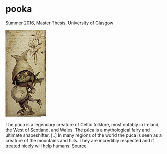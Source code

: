 # pooka
Summer 2016, Master Thesis, University of Glasgow

![alt tag](https://github.com/nickozoulis/pooka/blob/master/pooka.png?raw=true)

The púca is a legendary creature of Celtic folklore, most notably in Ireland, the West of Scotland, and Wales. The púca is a mythological fairy and ultimate shapeshifter. [..] In many regions of the world the púca is seen as a creature of the mountains and hills. They are incredibly respected and if treated nicely will help humans.
[Source](http://listverse.com/2009/10/26/10-mythological-creatures-and-shapeshifters/)
